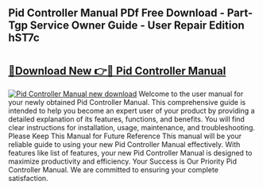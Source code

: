 ## Pid Controller Manual PDf Free Download - Part-Tgp Service Owner Guide - User Repair Edition hST7c

# <h2><a href="http://cf16125.oget.top/?id=Pid+Controller+Manual">🔗Download New 👉🔴 Pid Controller Manual</a></h2>

[![Pid Controller Manual new download](https://i.imgur.com/5g1atiW.png)](http://cf16125.oget.top/?id=Pid+Controller+Manual)
Welcome to the user manual for your newly obtained Pid Controller Manual. This comprehensive guide is intended to help you become an expert user of your product by providing a detailed explanation of its features, functions, and benefits. You will find clear instructions for installation, usage, maintenance, and troubleshooting. Please Keep This Manual for Future Reference This manual will be your reliable guide to using your new Pid Controller Manual effectively. With features like list of features, your new Pid Controller Manual is designed to maximize productivity and efficiency. Your Success is Our Priority Pid Controller Manual. We are committed to ensuring your complete satisfaction.
